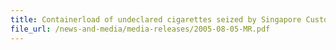 ```yaml
---
title: Containerload of undeclared cigarettes seized by Singapore Customs
file_url: /news-and-media/media-releases/2005-08-05-MR.pdf
---
```

